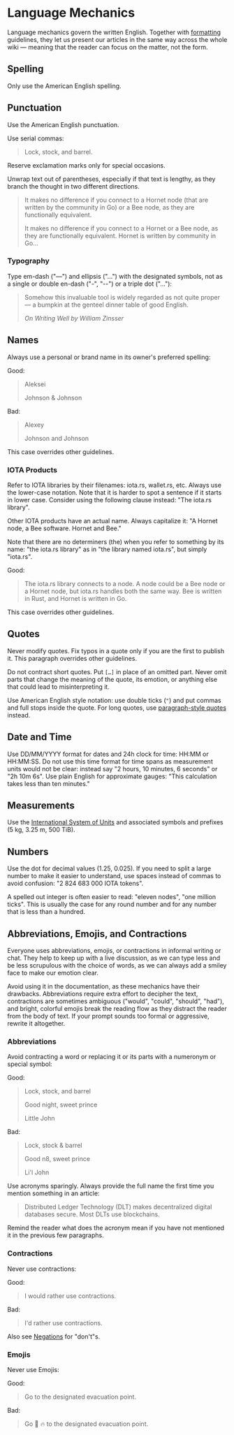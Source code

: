 # Language Mechanics

Language mechanics govern the written English. Together with [formatting](./formatting.md) guidelines, they let us present our articles in the same way across the whole wiki — meaning that the reader can focus on the matter, not the form.

## Spelling

Only use the American English spelling.

## Punctuation

Use the American English punctuation.

Use serial commas:

> Lock, stock, and barrel. 

Reserve exclamation marks only for special occasions.

Unwrap text out of parentheses, especially if that text is lengthy, as they branch the thought in two different directions.

> It makes no difference if you connect to a Hornet node (that are written by the community in Go) or a Bee node, as they are functionally equivalent.
>
> It makes no difference if you connect to a Hornet or a Bee node, as they are functionally equivalent. Hornet is written by community in Go…

### Typography

Type em-dash ("—") and ellipsis ("…") with the designated symbols, not as a single or double en-dash ("-", "--") or a triple dot ("..."):

> Somehow this invaluable tool is widely regarded as not quite proper — a bumpkin at the genteel dinner table of good English.
>
> *On Writing Well by William Zinsser*

## Names

Always use a personal or brand name in its owner's preferred spelling:

Good:

> Aleksei
>
> Johnson & Johnson

Bad:

> Alexey
>
> Johnson and Johnson

This case overrides other guidelines.

### IOTA Products

Refer to IOTA libraries by their filenames: iota.rs, wallet.rs, etc. Always use the lower-case notation. Note that it is harder to spot a sentence if it starts in lower case. Consider using the following clause instead: "The iota.rs library".

Other IOTA products have an actual name. Always capitalize it: "A Hornet node, a Bee software. Hornet and Bee."

Note that there are no determiners (the) when you refer to something by its name: "the iota.rs library" as in "the library named iota.rs", but simply "iota.rs".

Good:

> The iota.rs library connects to a node. A node could be a Bee node or a Hornet node, but iota.rs handles both the same way. Bee is written in Rust, and Hornet is written in Go.

This case overrides other guidelines.

## Quotes

Never modify quotes. Fix typos in a quote only if you are the first to publish it. This paragraph overrides other guidelines.

Do not contract short quotes. Put `[…]` in place of an omitted part. Never omit parts that change the meaning of the quote, its emotion, or anything else that could lead to misinterpreting it.

Use American English style notation: use double ticks (`"`) and put commas and full stops inside the quote. For long quotes, use [paragraph-style quotes](./formatting#paragraph-quotes) instead.

## Date and Time

Use DD/MM/YYYY format for dates and 24h clock for time: HH:MM or HH:MM:SS. Do not use this time format for time spans as measurement units would not be clear: instead say "2 hours, 10 minutes, 6 seconds" or "2h 10m 6s". Use plain English for approximate gauges: "This calculation takes less than ten minutes."

## Measurements

Use the [International System of Units](https://www.bipm.org/en/measurement-units) and associated symbols and prefixes (5 kg, 3.25 m, 500 TiB).

## Numbers

Use the dot for decimal values (1.25, 0.025). If you need to split a large number to make it easier to understand, use spaces instead of commas to avoid confusion: "2 824 683 000 IOTA tokens".

A spelled out integer is often easier to read: "eleven nodes", "one million ticks". This is usually the case for any round number and for any number that is less than a hundred.

## Abbreviations, Emojis, and Contractions

Everyone uses abbreviations, emojis, or contractions in informal writing or chat. They help to keep up with a live discussion, as we can type less and be less scrupulous with the choice of words, as we can always add a smiley face to make our emotion clear.

Avoid using it in the documentation, as these mechanics have their drawbacks. Abbreviations require extra effort to decipher the text, contractions are sometimes ambiguous ("would", "could", "should", "had"), and bright, colorful emojis break the reading flow as they distract the reader from the body of text. If your prompt sounds too formal or aggressive, rewrite it altogether.

### Abbreviations

Avoid contracting a word or replacing it or its parts with a numeronym or special symbol:

Good:

> Lock, stock, and barrel
>
> Good night, sweet prince
>
> Little John

Bad: 

> Lock, stock & barrel
>
> Good n8, sweet prince
>
> Li'l John

Use acronyms sparingly. Always provide the full name the first time you mention something in an article:

> Distributed Ledger Technology (DLT) makes decentralized digital databases secure. Most DLTs use blockchains.

Remind the reader what does the acronym mean if you have not mentioned it in the previous few paragraphs.

### Contractions

Never use contractions:

Good: 

> I would rather use contractions.

Bad: 

> I'd rather use contractions.

Also see [Negations](./form.md#negations) for "don't"s.

### Emojis

Never use Emojis:

Good:

> Go to the designated evacuation point.

Bad: 

> Go :runner: :fire: to the designated evacuation point.